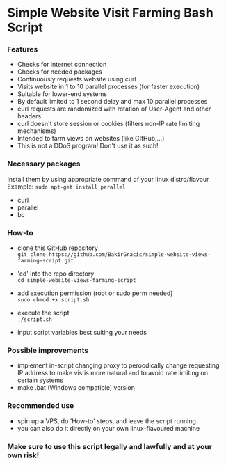 # Simple Website Visit Farming Bash Script

### Features

- Checks for internet connection
- Checks for needed packages
- Continuously requests website using curl
- Visits website in 1 to 10 parallel processes (for faster execution)
- Suitable for lower-end systems
- By default limited to 1 second delay and max 10 parallel processes
- curl requests are randomized with rotation of User-Agent and other headers
- curl doesn't store session or cookies (filters non-IP rate limiting mechanisms)
- Intended to farm views on websites (like GItHub,...)
- This is not a DDoS program! Don't use it as such!

### Necessary packages

Install them by using appropriate command of your linux distro/flavour<br />
Example: `sudo apt-get install parallel`

- curl
- parallel
- bc

### How-to

- clone this GitHub repository<br />
`git clone https://github.com/BakirGracic/simple-website-views-farming-script.git`

- 'cd' into the repo directory<br />
`cd simple-website-views-farming-script`

- add execution permission (root or sudo perm needed)<br />
`sudo chmod +x script.sh`

- execute the script<br />
`./script.sh`

- input script variables best suiting your needs

### Possible improvements

- implement in-script changing proxy to peroodically change requesting IP address to make vistis more natural and to avoid rate limiting on certain systems
- make .bat (Windows compatible) version

### Recommended use
- spin up a VPS, do 'How-to' steps, and leave the script running
- you can also do it directly on your own linux-flavoured machine

### Make sure to use this script legally and lawfully and at your own risk!
